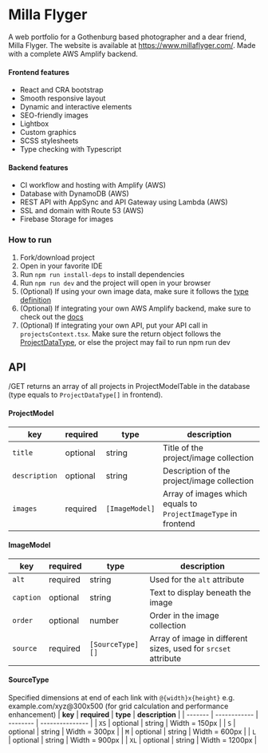 # Milla Flyger

A web portfolio for a Gothenburg based photographer and a dear friend, Milla Flyger. The website is available at <https://www.millaflyger.com/>.
Made with a complete AWS Amplify backend.

#### Frontend features

- React and CRA bootstrap
- Smooth responsive layout
- Dynamic and interactive elements
- SEO-friendly images
- Lightbox
- Custom graphics
- SCSS stylesheets
- Type checking with Typescript

#### Backend features

- CI workflow and hosting with Amplify (AWS)
- Database with DynamoDB (AWS)
- REST API with AppSync and API Gateway using Lambda (AWS)
- SSL and domain with Route 53 (AWS)
- Firebase Storage for images

### How to run

1. Fork/download project
2. Open in your favorite IDE
3. Run `npm run install-deps` to install dependencies
4. Run `npm run dev` and the project will open in your browser
5. (Optional) If using your own image data, make sure it follows the [type definition](#projectmodel)
6. (Optional) If integrating your own AWS Amplify backend, make sure to check out the [docs](https://docs.amplify.aws/cli/teams/shared#sharing-projects-within-the-team)
7. (Optional) If integrating your own API, put your API call in `projectsContext.tsx`. Make sure the return object follows the [ProjectDataType](#api), or else the project may fail to run
   npm run dev

## API

/GET returns an array of all projects in ProjectModelTable in the database (type equals to `ProjectDataType[]` in frontend).

#### ProjectModel

| **key**       | **required** | **type**       | **description**                                                |
| ------------- | ------------ | -------------- | -------------------------------------------------------------- |
| `title`       | optional     | string         | Title of the project/image collection                          |
| `description` | optional     | string         | Description of the project/image collection                    |
| `images`      | required     | `[ImageModel]` | Array of images which equals to `ProjectImageType` in frontend |

#### ImageModel

| **key**   | **required** | **type**         | **description**                                                |
| --------- | ------------ | ---------------- | -------------------------------------------------------------- |
| `alt`     | required     | string           | Used for the `alt` attribute                                   |
| `caption` | optional     | string           | Text to display beneath the image                              |
| `order`   | optional     | number           | Order in the image collection                                  |
| `source`  | required     | `[SourceType][]` | Array of image in different sizes, used for `srcset` attribute |

#### SourceType

Specified dimensions at end of each link with `@{width}x{height}` e.g. example.com/xyz@300x500 (for grid calculation and performance enhancement)
| **key** | **required** | **type** | **description** |
| ------- | ------------ | -------- | --------------- |
| `XS` | optional | string | Width = 150px |
| `S` | optional | string | Width = 300px |
| `M` | optional | string | Width = 600px |
| `L` | optional | string | Width = 900px |
| `XL` | optional | string | Width = 1200px |
